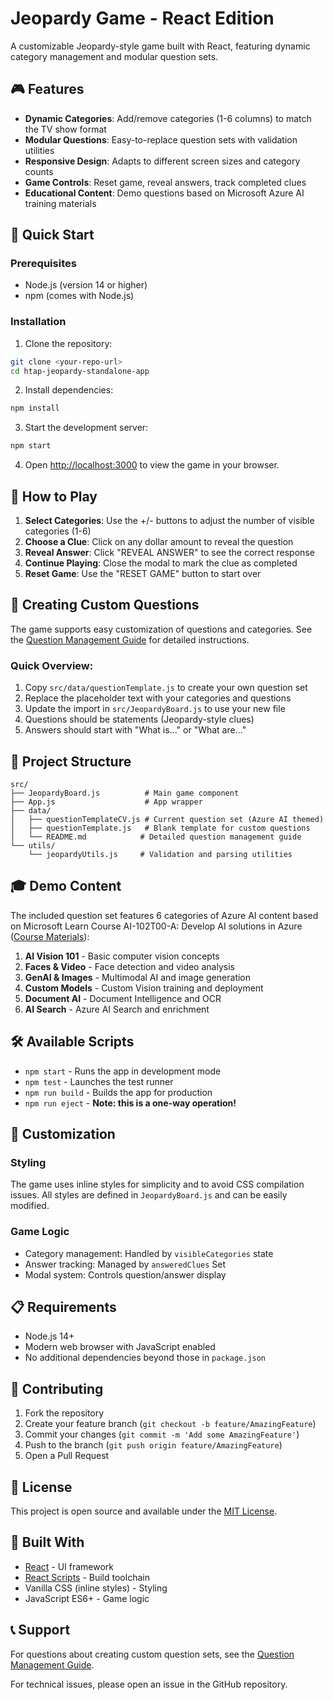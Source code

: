 # Jeopardy Game - React Edition

A customizable Jeopardy-style game built with React, featuring dynamic category management and modular question sets.

## 🎮 Features

- **Dynamic Categories**: Add/remove categories (1-6 columns) to match the TV show format
- **Modular Questions**: Easy-to-replace question sets with validation utilities
- **Responsive Design**: Adapts to different screen sizes and category counts
- **Game Controls**: Reset game, reveal answers, track completed clues
- **Educational Content**: Demo questions based on Microsoft Azure AI training materials

## 🚀 Quick Start

### Prerequisites
- Node.js (version 14 or higher)
- npm (comes with Node.js)

### Installation

1. Clone the repository:
```bash
git clone <your-repo-url>
cd htap-jeopardy-standalone-app
```

2. Install dependencies:
```bash
npm install
```

3. Start the development server:
```bash
npm start
```

4. Open [http://localhost:3000](http://localhost:3000) to view the game in your browser.

## 🎯 How to Play

1. **Select Categories**: Use the +/- buttons to adjust the number of visible categories (1-6)
2. **Choose a Clue**: Click on any dollar amount to reveal the question
3. **Reveal Answer**: Click "REVEAL ANSWER" to see the correct response
4. **Continue Playing**: Close the modal to mark the clue as completed
5. **Reset Game**: Use the "RESET GAME" button to start over

## 📝 Creating Custom Questions

The game supports easy customization of questions and categories. See the [Question Management Guide](src/data/README.md) for detailed instructions.

### Quick Overview:
1. Copy `src/data/questionTemplate.js` to create your own question set
2. Replace the placeholder text with your categories and questions
3. Update the import in `src/JeopardyBoard.js` to use your new file
4. Questions should be statements (Jeopardy-style clues)
5. Answers should start with "What is..." or "What are..."

## 📁 Project Structure

```
src/
├── JeopardyBoard.js          # Main game component
├── App.js                    # App wrapper
├── data/
│   ├── questionTemplateCV.js # Current question set (Azure AI themed)
│   ├── questionTemplate.js   # Blank template for custom questions
│   └── README.md            # Detailed question management guide
└── utils/
    └── jeopardyUtils.js     # Validation and parsing utilities
```

## 🎓 Demo Content

The included question set features 6 categories of Azure AI content based on Microsoft Learn Course AI-102T00-A: Develop AI solutions in Azure ([Course Materials](https://aka.ms/courseai-102)):

1. **AI Vision 101** - Basic computer vision concepts
2. **Faces & Video** - Face detection and video analysis  
3. **GenAI & Images** - Multimodal AI and image generation
4. **Custom Models** - Custom Vision training and deployment
5. **Document AI** - Document Intelligence and OCR
6. **AI Search** - Azure AI Search and enrichment

## 🛠️ Available Scripts

- `npm start` - Runs the app in development mode
- `npm test` - Launches the test runner
- `npm run build` - Builds the app for production
- `npm run eject` - **Note: this is a one-way operation!**

## 🎨 Customization

### Styling
The game uses inline styles for simplicity and to avoid CSS compilation issues. All styles are defined in `JeopardyBoard.js` and can be easily modified.

### Game Logic
- Category management: Handled by `visibleCategories` state
- Answer tracking: Managed by `answeredClues` Set
- Modal system: Controls question/answer display

## 📋 Requirements

- Node.js 14+
- Modern web browser with JavaScript enabled
- No additional dependencies beyond those in `package.json`

## 🤝 Contributing

1. Fork the repository
2. Create your feature branch (`git checkout -b feature/AmazingFeature`)
3. Commit your changes (`git commit -m 'Add some AmazingFeature'`)
4. Push to the branch (`git push origin feature/AmazingFeature`)
5. Open a Pull Request

## 📄 License

This project is open source and available under the [MIT License](LICENSE).

## 🎪 Built With

- [React](https://reactjs.org/) - UI framework
- [React Scripts](https://github.com/facebook/create-react-app) - Build toolchain
- Vanilla CSS (inline styles) - Styling
- JavaScript ES6+ - Game logic

## 📞 Support

For questions about creating custom question sets, see the [Question Management Guide](src/data/README.md).

For technical issues, please open an issue in the GitHub repository.
